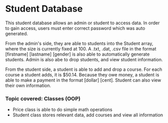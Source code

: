 # Student Database 

This student database allows an admin or student to access data. In order to gain access, users must enter correct password which was auto generated. 

From the admin's side, they are able to students into the Student array, where the size is currently fixed at 100. A .txt, .dat, .csv file in the format [firstname] [lastname] [gender] is also able to automatically generate students. Admin is also abe to drop students, and view student information.

From the student side, a student is able to add and drop a course. For each course a student adds, it is $50.14. Because they owe money, a student is able to make a payment in the format [dollar] [cent]. Student can also view their own information.

### Topic covered: Classes (OOP)
- Price class is able to do simple math operations
- Student class stores relevant data, add courses and view all information

